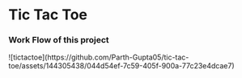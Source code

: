 <h1>Tic Tac Toe</h1>

<h3>Work Flow of this project</h3>
![tictactoe](https://github.com/Parth-Gupta05/tic-tac-toe/assets/144305438/044d54ef-7c59-405f-900a-77c23e4dcae7)
